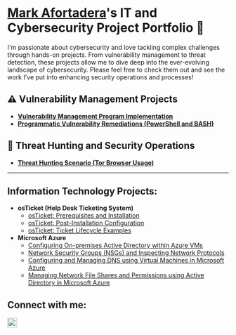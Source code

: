 <h1><a href="https://linkedin.com/in/markafortadera">Mark Afortadera</a>'s IT and Cybersecurity Project Portfolio 🔐</a></h1>

I'm passionate about cybersecurity and love tackling complex challenges through hands-on projects. From vulnerability management to threat detection, these projects allow me to dive deep into the ever-evolving landscape of cybersecurity. Please feel free to check them out and see the work I’ve put into enhancing security operations and processes!

## ⚠️ Vulnerability Management Projects

- **[Vulnerability Management Program Implementation](https://github.com/mark-afortadera/Vulnerability-Management-Program/tree/main)**
- **[Programmatic Vulnerability Remediations (PowerShell and BASH)](https://github.com/joshcybertest/programmatic-vulnerability-remediations)**

## 🚨 Threat Hunting and Security Operations

- **[Threat Hunting Scenario (Tor Browser Usage)](https://github.com/joshmadakor0/threat-hunting-scenario-tor)**

<hr/>

<h2>Information Technology Projects:</h2>

- <b>osTicket (Help Desk Ticketing System)</b>
  - [osTicket: Prerequisites and Installation](https://github.com/mark-afortadera/osticket-prereqs)
  - [osTicket: Post-Installation Configuration](https://github.com/mark-afortadera/post-install-config)
  - [osTicket: Ticket Lifecycle Examples](https://github.com/mark-afortadera/ticket-lifecycle)
- <b>Microsoft Azure</b>
  - [Configuring On-premises Active Directory within Azure VMs](https://github.com/mark-afortadera/configure-ad)
  - [Network Security Groups (NSGs) and Inspecting Network Protocols](https://github.com/mark-afortadera/azure-network-protocols)
  - [Configuring and Managing DNS using Virtual Machines in Microsoft Azure](https://github.com/mark-afortadera/Configure-DNS)
  - [Managing Network File Shares and Permissions using Active Directory in Microsoft Azure](https://github.com/mark-afortadera/Network-File-Shares-and-Permissions/blob/main/README.md)

<h2>Connect with me:</h2>

[<img align="left" alt="Mark | LinkedIn" width="22px" src="https://cdn.jsdelivr.net/npm/simple-icons@v3/icons/linkedin.svg" />][linkedin]


[linkedin]: https://linkedin.com/in/markafortadera


<!--
<img width="35" alt="image" src="https://github.com/user-attachments/assets/2f41c7cd-5ea8-4475-b451-a37161b6c3fb"> 
<img width="35" alt="image" src="https://github.com/user-attachments/assets/77649969-9910-4994-8b96-74a116cfb2a8">
-->
